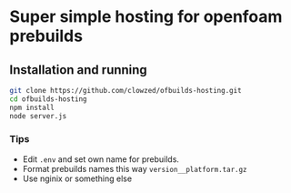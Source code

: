 # Super simple hosting for openfoam prebuilds

## Installation and running
```bash
git clone https://github.com/clowzed/ofbuilds-hosting.git
cd ofbuilds-hosting
npm install
node server.js
```

### Tips
- Edit `.env` and set own name for prebuilds.
- Format prebuilds names this way `version__platform.tar.gz`
- Use nginix or something else